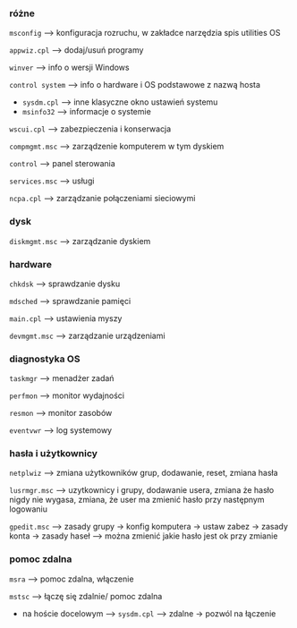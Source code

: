 ### różne
`msconfig` --> konfiguracja rozruchu, w zakładce narzędzia spis utilities OS

`appwiz.cpl` --> dodaj/usuń programy

`winver` --> info o wersji Windows

`control system` --> info o hardware i OS podstawowe z nazwą hosta
  - `sysdm.cpl` --> inne klasyczne okno ustawień systemu
  - `msinfo32` --> informacje o systemie

`wscui.cpl` --> zabezpieczenia i konserwacja

`compmgmt.msc` --> zarządzenie komputerem w tym dyskiem

`control` --> panel sterowania

`services.msc` --> usługi

`ncpa.cpl` --> zarządzanie połączeniami sieciowymi

### dysk
`diskmgmt.msc` --> zarządzanie dyskiem

### hardware
`chkdsk` --> sprawdzanie dysku

`mdsched` --> sprawdzanie pamięci

`main.cpl` --> ustawienia myszy

`devmgmt.msc` --> zarządzanie urządzeniami

### diagnostyka OS
`taskmgr` --> menadżer zadań

`perfmon` --> monitor wydajności

`resmon` --> monitor zasobów

`eventvwr` --> log systemowy

### hasła i użytkownicy
`netplwiz` --> zmiana użytkowników grup, dodawanie, reset, zmiana hasła

`lusrmgr.msc` --> uzytkownicy i grupy, dodawanie usera, zmiana że hasło nigdy nie wygasa, zmiana, że user ma zmienić hasło przy następnym logowaniu

`gpedit.msc` --> zasady grupy -> konfig komputera -> ustaw zabez -> zasady konta -> zasady haseł  --> można zmienić jakie hasło jest ok przy zmianie

### pomoc zdalna
`msra` --> pomoc zdalna, włączenie

`mstsc` --> łączę się zdalnie/ pomoc zdalna
  - na hoście docelowym --> `sysdm.cpl` --> zdalne -> pozwól na łączenie
